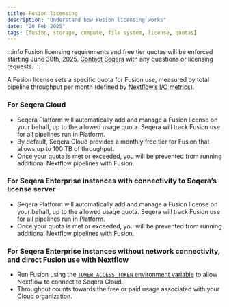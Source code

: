 ```yaml
---
title: Fusion licensing
description: "Understand how Fusion licensing works"
date: "20 Feb 2025"
tags: [fusion, storage, compute, file system, license, quotas]
---
```


:::info
Fusion licensing requirements and free tier quotas will be enforced starting June 30th, 2025. [Contact Seqera](https://seqera.io/contact-us) with any questions or licensing requests.
:::

A Fusion license sets a specific quota for Fusion use, measured by total pipeline throughput per month (defined by [Nextflow’s I/O metrics](https://www.nextflow.io/docs/latest/tutorials/metrics.html#i-o-usage)).

### For Seqera Cloud 

- Seqera Platform will automatically add and manage a Fusion license on your behalf, up to the allowed usage quota. Seqera will track Fusion use for all pipelines run in Platform.
- By default, Seqera Cloud provides a monthly free tier for Fusion that allows up to 100 TB of throughput.
- Once your quota is met or exceeded, you will be prevented from running additional Nextflow pipelines with Fusion.

### For Seqera Enterprise instances with connectivity to Seqera’s license server

- Seqera Platform will automatically add and manage a Fusion license on your behalf, up to the allowed usage quota. Seqera will track Fusion use for all pipelines run in Platform.
- Once your quota is met or exceeded, you will be prevented from running additional Nextflow pipelines with Fusion.

### For Seqera Enterprise instances without network connectivity, and direct Fusion use with Nextflow  

- Run Fusion using the [`TOWER_ACCESS_TOKEN` environment variable](https://www.nextflow.io/docs/latest/reference/config.html#tower) to allow Nextflow to connect to Seqera Cloud.
- Throughput counts towards the free or paid usage associated with your Cloud organization.
